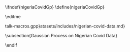 \ifndef{nigeriaCovidGp}
\define{nigeriaCovidGp}

\editme

talk-macros.gpp}atasets/includes/nigerian-covid-data.md}

\subsection{Gaussian Process on Nigerian Covid Data}


\endif
